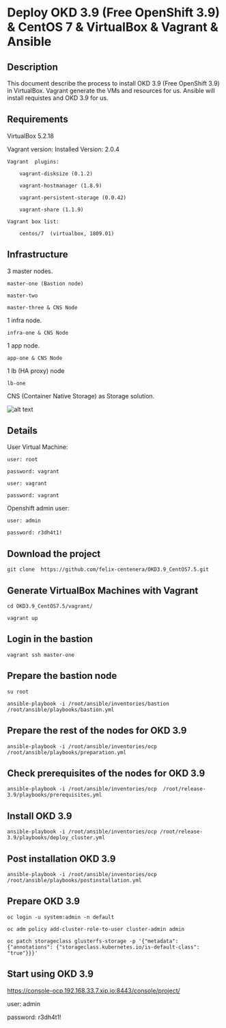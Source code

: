 Deploy OKD 3.9  (Free OpenShift 3.9)  & CentOS 7 & VirtualBox & Vagrant & Ansible
========================================

Description
--------------------------------
This document describe the process to install OKD 3.9 (Free OpenShift 3.9) in VirtualBox. Vagrant generate the VMs and resources for us. Ansible will install requistes and OKD 3.9 for us.


Requirements
--------------------------------
VirtualBox 5.2.18

Vagrant version: Installed Version: 2.0.4

    Vagrant  plugins:

        vagrant-disksize (0.1.2)

        vagrant-hostmanager (1.8.9)

        vagrant-persistent-storage (0.0.42)

        vagrant-share (1.1.9)

    Vagrant box list:

        centos/7  (virtualbox, 1809.01)

Infrastructure
--------------------------------
3 master nodes.

    master-one (Bastion node)

    master-two

    master-three & CNS Node

1 infra node.

    infra-one & CNS Node

1 app node.

    app-one & CNS Node

1 lb (HA proxy) node

    lb-one

CNS (Container Native Storage) as Storage solution.


![alt text](https://github.com/felix-centenera/OKD3.9_CentOS7.5/blob/master/img/Infraestruture.png)


Details
--------
User Virtual Machine:

    user: root

    password: vagrant

    user: vagrant

    password: vagrant

Openshift admin user:

    user: admin

    password: r3dh4t1!


Download the project
-----------------------------------------
```
git clone  https://github.com/felix-centenera/OKD3.9_CentOS7.5.git
```
Generate VirtualBox Machines with Vagrant
-----------------------------------------
```
cd OKD3.9_CentOS7.5/vagrant/

vagrant up
```
Login in the bastion
-----------------------------------------
```
vagrant ssh master-one
```
Prepare the bastion node
-----------------------------------------
```
su root

ansible-playbook -i /root/ansible/inventories/bastion /root/ansible/playbooks/bastion.yml
```

Prepare the rest of the nodes for OKD 3.9
-----------------------------------------
```
ansible-playbook -i /root/ansible/inventories/ocp /root/ansible/playbooks/preparation.yml
```
Check prerequisites of the nodes for OKD 3.9
--------------------------------------------
```
ansible-playbook -i /root/ansible/inventories/ocp  /root/release-3.9/playbooks/prerequisites.yml
```
Install OKD 3.9
--------------------------------------------
```
ansible-playbook -i /root/ansible/inventories/ocp /root/release-3.9/playbooks/deploy_cluster.yml
```

Post installation OKD 3.9
-----------------------------------------

```
ansible-playbook -i /root/ansible/inventories/ocp /root/ansible/playbooks/postinstallation.yml
```

Prepare OKD 3.9
-----------------------------------------
```
oc login -u system:admin -n default

oc adm policy add-cluster-role-to-user cluster-admin admin

oc patch storageclass glusterfs-storage -p '{"metadata": {"annotations": {"storageclass.kubernetes.io/is-default-class": "true"}}}'
```

Start using OKD 3.9
-----------------------------------------
https://console-ocp.192.168.33.7.xip.io:8443/console/project/

user: admin

password: r3dh4t1!
